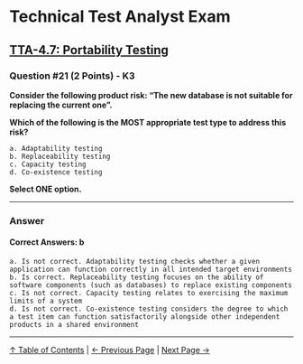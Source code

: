 # Technical Test Analyst Exam

## [TTA-4.7: Portability Testing](../4-quality-characteristics-for-technical-testing/4.7-portability-testing.md)

### Question #21 (2 Points) - K3

**Consider the following product risk: “The new database is not suitable for replacing the current one”.**

**Which of the following is the MOST appropriate test type to address this risk?**

    a. Adaptability testing
    b. Replaceability testing
    c. Capacity testing
    d. Co-existence testing

**Select ONE option.**

---

### Answer

#### Correct Answers: b

    a. Is not correct. Adaptability testing checks whether a given application can function correctly in all intended target environments
    b. Is correct. Replaceability testing focuses on the ability of software components (such as databases) to replace existing components
    c. Is not correct. Capacity testing relates to exercising the maximum limits of a system
    d. Is not correct. Co-existence testing considers the degree to which a test item can function satisfactorily alongside other independent products in a shared environment

---

[↑ Table of Contents](../../README.md#table-of-contents) | [← Previous Page](question-20.md) | [Next Page →](question-22.md)
